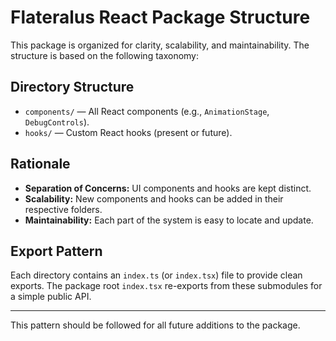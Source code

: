 # Flateralus React Package Structure

This package is organized for clarity, scalability, and maintainability. The structure is based on the following taxonomy:

## Directory Structure

- `components/` — All React components (e.g., `AnimationStage`, `DebugControls`).
- `hooks/` — Custom React hooks (present or future).

## Rationale

- **Separation of Concerns:** UI components and hooks are kept distinct.
- **Scalability:** New components and hooks can be added in their respective folders.
- **Maintainability:** Each part of the system is easy to locate and update.

## Export Pattern

Each directory contains an `index.ts` (or `index.tsx`) file to provide clean exports. The package root `index.tsx` re-exports from these submodules for a simple public API.

---

This pattern should be followed for all future additions to the package.
